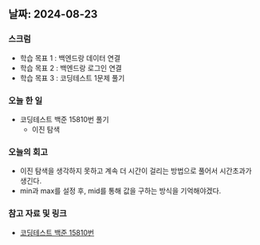 ## 날짜: 2024-08-23

### 스크럼
- 학습 목표 1 : 백엔드랑 데이터 연결
- 학습 목표 2 : 백엔드랑 로그인 연결
- 학습 목표 3 : 코딩테스트 1문제 풀기

### 오늘 한 일
- 코딩테스트 백준 15810번 풀기
  * 이진 탐색

### 오늘의 회고
- 이진 탐색을 생각하지 못하고 계속 더 시간이 걸리는 방법으로 풀어서 시간초과가 생긴다.
- min과 max를 설정 후, mid를 통해 값을 구하는 방식을 기억해야겠다.

### 참고 자료 및 링크
- [코딩테스트 백준 15810번](https://www.acmicpc.net/problem/15810)
